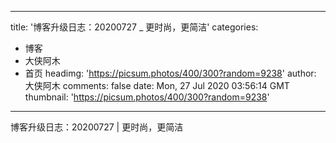 
---
title: '博客升级日志：20200727 _ 更时尚，更简洁'
categories: 
 - 博客
 - 大侠阿木
 - 首页
headimg: 'https://picsum.photos/400/300?random=9238'
author: 大侠阿木
comments: false
date: Mon, 27 Jul 2020 03:56:14 GMT
thumbnail: 'https://picsum.photos/400/300?random=9238'
---

<div>   
博客升级日志：20200727 | 更时尚，更简洁  
</div>
            